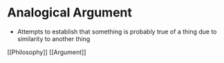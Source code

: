 # Analogical Argument

- Attempts to establish that something is probably true of a thing due to similarity to another thing

[[Philosophy]] [[Argument]]
